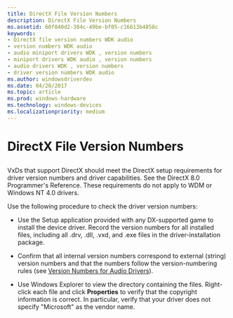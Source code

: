 ```yaml
---
title: DirectX File Version Numbers
description: DirectX File Version Numbers
ms.assetid: 60f840d2-384c-49be-bf05-c16613b4858c
keywords:
- DirectX file version numbers WDK audio
- version numbers WDK audio
- audio miniport drivers WDK , version numbers
- miniport drivers WDK audio , version numbers
- audio drivers WDK , version numbers
- driver version numbers WDK audio
ms.author: windowsdriverdev
ms.date: 04/20/2017
ms.topic: article
ms.prod: windows-hardware
ms.technology: windows-devices
ms.localizationpriority: medium
---
```


# DirectX File Version Numbers


## <span id="directx_file_version_numbers"></span><span id="DIRECTX_FILE_VERSION_NUMBERS"></span>


VxDs that support DirectX should meet the DirectX setup requirements for driver version numbers and driver capabilities. See the DirectX 8.0 Programmer's Reference. These requirements do not apply to WDM or Windows NT 4.0 drivers.

Use the following procedure to check the driver version numbers:

-   Use the Setup application provided with any DX-supported game to install the device driver. Record the version numbers for all installed files, including all .drv, .dll, .vxd, and .exe files in the driver-installation package.

-   Confirm that all internal version numbers correspond to external (string) version numbers and that the numbers follow the version-numbering rules (see [Version Numbers for Audio Drivers](version-numbers-for-audio-drivers.md)).

-   Use Windows Explorer to view the directory containing the files. Right-click each file and click **Properties** to verify that the copyright information is correct. In particular, verify that your driver does not specify "Microsoft" as the vendor name.

 

 




